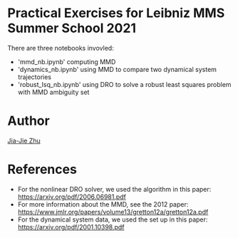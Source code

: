 # Practical Exercises for Leibniz MMS Summer School 2021

There are three notebooks invovled:
- 'mmd_nb.ipynb' computing MMD
- 'dynamics_nb.ipynb' using MMD to compare two dynamical system trajectories 
- 'robust_lsq_nb.ipynb' using DRO to solve a robust least squares problem with MMD ambiguity set

# Author

[Jia-Jie Zhu](https://jj-zhu.github.io/)

# References

- For the nonlinear DRO solver, we used the algorithm in this paper: https://arxiv.org/pdf/2006.06981.pdf
- For more information about the MMD, see the 2012 paper: https://www.jmlr.org/papers/volume13/gretton12a/gretton12a.pdf
- For the dynamical system data, we used the set up in this paper: https://arxiv.org/pdf/2001.10398.pdf